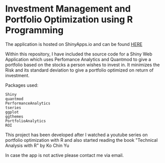 # Investment Management and Portfolio Optimization using R Programming

[](https://investresolve.com/file/jpg/portfolio-optimization.jpg)

The application is hosted on ShinyApps.io and can be found [HERE](https://gv9wj.shinyapps.io/Risk-Management-and-Portfolio-Optimization/)

Within this repository, I have included the source code for a Shiny Web Application which uses Perfomance Analytics and Quantmod to give a portfolio based on the 
stocks a person wishes to invest in. It minimizes the Risk and its standard deviation to give a portfolio optimized on return of investment. 


Packages used:
```
Shiny
quantmod
PerformanceAnalytics
tseries
ggplot
ggthemes
PortfolioAnalytics
ROI
```

This project has been developed after I watched a youtube series on portfolio optimization with R and also started reading the book "Technical Analysis with R" by Ko Chin Yu

In case the app is not active please contact me via email. 

